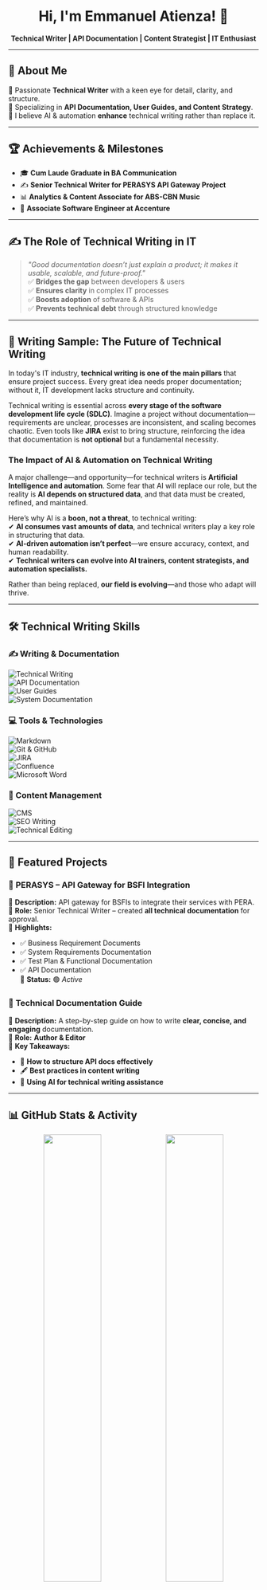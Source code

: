 <h1 align="center">Hi, I'm Emmanuel Atienza! 👋</h1>
<p align="center">
  <b>Technical Writer | API Documentation | Content Strategist | IT Enthusiast</b>
</p>

---

## 🚀 About Me  

🎯 Passionate **Technical Writer** with a keen eye for detail, clarity, and structure.  
📖 Specializing in **API Documentation, User Guides, and Content Strategy**.  
🤖 I believe AI & automation **enhance** technical writing rather than replace it.  

---

## 🏆 Achievements & Milestones  

- 🎓 **Cum Laude Graduate in BA Communication**  
- ✍ **Senior Technical Writer for PERASYS API Gateway Project**  
- 📊 **Analytics & Content Associate for ABS-CBN Music**  
- 💼 **Associate Software Engineer at Accenture**  

---

## ✍ The Role of Technical Writing in IT  

> *"Good documentation doesn’t just explain a product; it makes it usable, scalable, and future-proof."*  
✅ **Bridges the gap** between developers & users  
✅ **Ensures clarity** in complex IT processes  
✅ **Boosts adoption** of software & APIs  
✅ **Prevents technical debt** through structured knowledge  

---

## 📝 Writing Sample: **The Future of Technical Writing**  

In today's IT industry, **technical writing is one of the main pillars** that ensure project success. Every great idea needs proper documentation; without it, IT development lacks structure and continuity.  

Technical writing is essential across **every stage of the software development life cycle (SDLC)**. Imagine a project without documentation—requirements are unclear, processes are inconsistent, and scaling becomes chaotic. Even tools like **JIRA** exist to bring structure, reinforcing the idea that documentation is **not optional** but a fundamental necessity.  

### **The Impact of AI & Automation on Technical Writing**  

A major challenge—and opportunity—for technical writers is **Artificial Intelligence and automation**. Some fear that AI will replace our role, but the reality is **AI depends on structured data**, and that data must be created, refined, and maintained.  

Here’s why AI is a **boon, not a threat**, to technical writing:  
✔ **AI consumes vast amounts of data**, and technical writers play a key role in structuring that data.  
✔ **AI-driven automation isn’t perfect**—we ensure accuracy, context, and human readability.  
✔ **Technical writers can evolve into AI trainers, content strategists, and automation specialists.**  

Rather than being replaced, **our field is evolving**—and those who adapt will thrive.  

---

## 🛠 Technical Writing Skills  

### **✍ Writing & Documentation**  
![Technical Writing](https://img.shields.io/badge/-Technical_Writing-blue?style=flat-square)  
![API Documentation](https://img.shields.io/badge/-API_Documentation-red?style=flat-square)  
![User Guides](https://img.shields.io/badge/-User_Guides-green?style=flat-square)  
![System Documentation](https://img.shields.io/badge/-System_Documentation-purple?style=flat-square)  

### **💻 Tools & Technologies**  
![Markdown](https://img.shields.io/badge/-Markdown-black?style=flat-square&logo=markdown)  
![Git & GitHub](https://img.shields.io/badge/-GitHub-lightgrey?style=flat-square&logo=github)  
![JIRA](https://img.shields.io/badge/-JIRA-blue?style=flat-square&logo=jira)  
![Confluence](https://img.shields.io/badge/-Confluence-darkblue?style=flat-square&logo=confluence)  
![Microsoft Word](https://img.shields.io/badge/-MS_Word-blue?style=flat-square&logo=microsoft-word)  

### **📂 Content Management**  
![CMS](https://img.shields.io/badge/-Content_Management-orange?style=flat-square)  
![SEO Writing](https://img.shields.io/badge/-SEO_Writing-brightgreen?style=flat-square)  
![Technical Editing](https://img.shields.io/badge/-Technical_Editing-yellow?style=flat-square)  

---

## 📂 Featured Projects  

### 🚀 **PERASYS – API Gateway for BSFI Integration**  
📌 **Description:** API gateway for BSFIs to integrate their services with PERA.  
📌 **Role:** Senior Technical Writer – created **all technical documentation** for approval.  
📌 **Highlights:**  
  - ✅ Business Requirement Documents  
  - ✅ System Requirements Documentation  
  - ✅ Test Plan & Functional Documentation  
  - ✅ API Documentation  
📌 **Status:** 🟢 *Active*  

### 📝 **Technical Documentation Guide**  
📌 **Description:** A step-by-step guide on how to write **clear, concise, and engaging** documentation.  
📌 **Role:** **Author & Editor**  
📌 **Key Takeaways:**  
  - 📖 **How to structure API docs effectively**  
  - 🖋 **Best practices in content writing**  
  - 🎯 **Using AI for technical writing assistance**  

---

## 📊 GitHub Stats & Activity  

<p align="center">
  <img src="https://github-readme-stats.vercel.app/api?username=Emmanuel0707&show_icons=true&theme=radical" width="48%">
  <img src="https://github-readme-streak-stats.herokuapp.com/?user=Emmanuel0707&theme=radical" width="48%">
</p>

---

## 🔥 Fun Facts About Me  

🎵 I worked in the **music industry** before tech writing!  
📚 I love **reading and writing blog articles** on tech & productivity.  
☕ I start my day with **a strong cup of coffee** and a good playlist.  

---

## 🌐 Connect with Me  

📩 **Email:** [emanatiensa@gmail.com](mailto:emanatiensa@gmail.com)  

📍 **Find me here:**  
[![LinkedIn](https://img.shields.io/badge/LinkedIn-0077B



<p align="center">
  <img src="https://readme-typing-svg.herokuapp.com?size=20&duration=4000&color=00FF00&center=true&vCenter=true&width=500&height=40&lines=Thank+you+for+visiting!+🚀;Keep+learning%2C+keep+writing!+✍️;Follow+for+more+updates!+😃" alt="Typing Animation">
</p>
